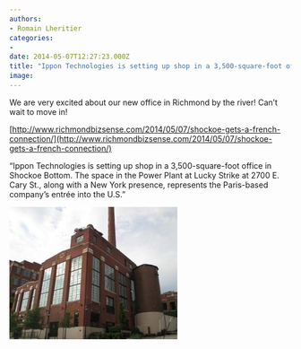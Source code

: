```yaml
---
authors:
- Romain Lheritier
categories:
- 
date: 2014-05-07T12:27:23.000Z
title: "Ippon Technologies is setting up shop in a 3,500-square-foot office in Shockoe Bottom"
image: 
---
```


We are very excited about our new office in Richmond by the river! Can’t wait to move in!

[http://www.richmondbizsense.com/2014/05/07/shockoe-gets-a-french-connection/](http://www.richmondbizsense.com/2014/05/07/shockoe-gets-a-french-connection/)

“Ippon Technologies is setting up shop in a 3,500-square-foot office in Shockoe Bottom. The space in the Power Plant at Lucky Strike at 2700 E. Cary St., along with a New York presence, represents the Paris-based company’s entrée into the U.S.”

[![lucky-strike-300x236](https://raw.githubusercontent.com/ippontech/blog-usa/master/images/2014/05/lucky-strike-300x236.jpg)](https://raw.githubusercontent.com/ippontech/blog-usa/master/images/2014/05/lucky-strike-300x236.jpg)
